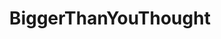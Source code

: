 ---
title: BiggerThanYouThought
crosslinks:
- NSFW_GIF
- SmallerThanYouThought
- AlyssaAtNightFans
- ghostnipples
- LucieWildeIsRetarded
- whynotasource
- gonewild
- AsBigAsYouThought
- TittyDrop
- SluttyStrangers
- homegrowntits
- BustyNaturalPornstars
- gatekeeping
- Malmalloy
- ABraThatFits
- torpedotits
- ihavesex
- rhettal
- EngorgedVeinyBreasts
---